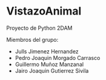 # VistazoAnimal
Proyecto de Python 2DAM

Miembros del grupo:
- Julls Jimenez Hernandez
- Pedro Joaquin Morgado Carrasco
- Guillermo Muñoz Manzanal
- Jairo Joaquin Gutierrez Sivila

